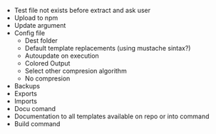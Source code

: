 - Test file not exists before extract and ask user
- Upload to npm
- Update argument
- Config file
  - Dest folder
  - Default template replacements (using mustache sintax?)
  - Autoupdate on execution
  - Colored Output
  - Select other compresion algorithm
  - No compresion
- Backups
- Exports
- Imports
- Docu comand
- Documentation to all templates available on repo or into command
- Build command

